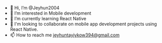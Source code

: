 - 👋 Hi, I’m @Jeyhun2004
- 👀 I’m interested in Mobile development
- 🌱 I’m currently learning React Native
- 💞️ I'm looking to collaborate on mobile app development projects using React Native.
- 📫 How to reach me jeyhuntayjykow394@gmail.com

<!---
Jeyhun2004/Jeyhun2004 is a ✨ special ✨ repository because its `README.md` (this file) appears on your GitHub profile.
You can click the Preview link to take a look at your changes.
--->
